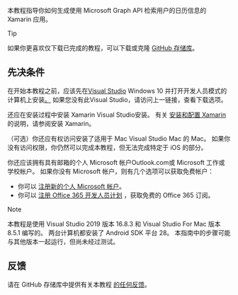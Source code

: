 <!-- markdownlint-disable MD002 MD041 -->

本教程指导你如何生成使用 Microsoft Graph API 检索用户的日历信息的 Xamarin 应用。

> [!TIP]
> 如果你更喜欢仅下载已完成的教程，可以下载或克隆 [GitHub 存储库](https://github.com/microsoftgraph/msgraph-training-xamarin)。

## <a name="prerequisites"></a>先决条件

在开始本教程之前，应该先在[Visual Studio](https://visualstudio.microsoft.com/vs/) Windows 10 并打开开发人员模式的计算机上安装[。](https://docs.microsoft.com/windows/uwp/get-started/enable-your-device-for-development) 如果您没有此Visual Studio，请访问上一链接，查看下载选项。

还应在安装过程中安装 Xamarin Visual Studio安装。 有关 [安装和配置 Xamarin](/xamarin/cross-platform/get-started/installation) 的说明，请参阅安装 Xamarin。

（可选）你还应有权访问安装了适用于 Mac Visual Studio Mac 的 Mac。 如果你没有访问权限，你仍然可以完成本教程，但无法完成特定于 iOS 的部分。

你还应该拥有具有邮箱的个人 Microsoft 帐户Outlook.com或 Microsoft 工作或学校帐户。 如果你没有 Microsoft 帐户，则有几个选项可以获取免费帐户：

- 你可以 [注册新的个人 Microsoft 帐户](https://signup.live.com/signup?wa=wsignin1.0&rpsnv=12&ct=1454618383&rver=6.4.6456.0&wp=MBI_SSL_SHARED&wreply=https://mail.live.com/default.aspx&id=64855&cbcxt=mai&bk=1454618383&uiflavor=web&uaid=b213a65b4fdc484382b6622b3ecaa547&mkt=E-US&lc=1033&lic=1)。
- 你可以 [注册 Office 365 开发人员计划](https://developer.microsoft.com/office/dev-program) ，获取免费的 Office 365 订阅。

> [!NOTE]
> 本教程是使用 Visual Studio 2019 版本 16.8.3 和 Visual Studio For Mac 版本 8.5.1 编写的。 两台计算机都安装了 Android SDK 平台 28。 本指南中的步骤可能与其他版本一起运行，但尚未经过测试。

## <a name="feedback"></a>反馈

请在 GitHub 存储库中提供有关本教程 [的任何反馈](https://github.com/microsoftgraph/msgraph-training-xamarin)。
